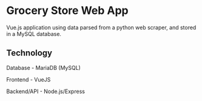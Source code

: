 # Grocery Store Web App

Vue.js application using data parsed from a python web scraper, and stored in a MySQL database.

## Technology
Database - MariaDB (MySQL)

Frontend - VueJS

Backend/API - Node.js/Express
